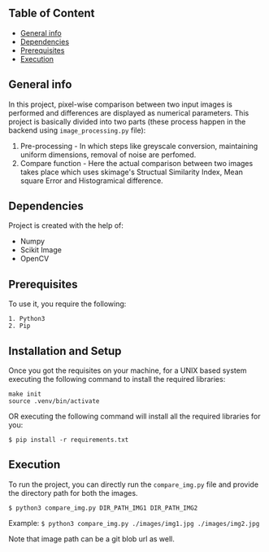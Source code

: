 
## Table of Content
* [General info](#general-info)
* [Dependencies](#dependencies)
* [Prerequisites](#prerequisites)
* [Execution](#execution)

## General info
In this project, pixel-wise comparison between two input images is performed and differences are displayed as numerical parameters. This project is basically divided into two parts (these process happen in the backend using ```image_processing.py``` file):
1. Pre-processing - In which steps like greyscale conversion, maintaining uniform dimensions, removal of noise are perfomed.
2. Compare function - Here the actual comparison between two images takes place which uses skimage's Structual Similarity Index, Mean square Error and Histogramical difference.

## Dependencies
Project is created with the help of:
* Numpy
* Scikit Image
* OpenCV

## Prerequisites
To use it, you require the following:
```
1. Python3
2. Pip
```

## Installation and Setup
Once you got the requisites on your machine, for a UNIX based system executing the following command to install the required libraries:
```
make init
source .venv/bin/activate
```

OR executing the following command will install all the required libraries for you:
```
$ pip install -r requirements.txt
```
	
## Execution
To run the project, you can directly run the ```compare_img.py``` file and provide the directory path for both the images.

```$ python3 compare_img.py DIR_PATH_IMG1 DIR_PATH_IMG2```

Example: ```$ python3 compare_img.py ./images/img1.jpg ./images/img2.jpg ```

Note that image path can be a git blob url as well.